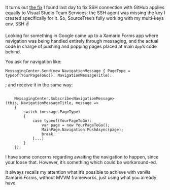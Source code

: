 It turns out [the fix](http://marcoscobena.com/#/2018-1-19) I found last day to
fix SSH connection with GitHub applies equally to Visual Studio Team Services:
the SSH agent was missing the key I created specifically for it. So,
SourceTree’s fully working with my multi-keys env. SSH ✌️

Looking for something in Google came up to a Xamarin.Forms app where navigation
was being handled entirely through messaging, and the actual code in charge of
pushing and popping pages placed at main `App`’s code behind.

You ask for navigation like:

`MessagingCenter.Send(new NavigationMessage { PageType = typeof(YourPageToGo)},
NavigationMessageTitle);`

; and receive it in the same way:

~~~~~~~~~~~~~~~~~~~~~~~~~~~~~~~~~~~~~~~~~~~~~~~~~~~~~~~~~~~~~~~~~~~~~~~~~~~~~~~~

    MessagingCenter.Subscribe<NavigationMessage>(this, NavigationMessageTitle, message =>
    {
        switch (message.PageType)
        {
            case typeof(YourPageToGo):
                var page = new YourPageToGo();
                MainPage.Navigation.PushAsync(page);
                break;
            [...]
        }
    });
~~~~~~~~~~~~~~~~~~~~~~~~~~~~~~~~~~~~~~~~~~~~~~~~~~~~~~~~~~~~~~~~~~~~~~~~~~~~~~~~

I have some concerns regarding awaiting the navigation to happen, since your
loose that. However, it’s something which could be workaround-ed.

It always recalls my attention what it’s possible to achieve with vanilla
Xamarin.Forms, without MVVM frameworks, just using what you already have.
